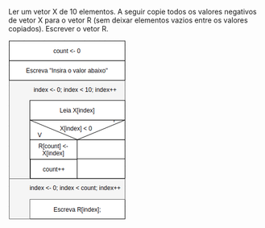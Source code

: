 Ler um vetor X de 10 elementos. A seguir copie todos os
valores negativos de vetor X para o vetor R (sem deixar elementos
vazios entre os valores copiados). Escrever o vetor R.


![](https://github.com/Yxav/proglogic/blob/master/exercicios-vetor/12/12.png)
